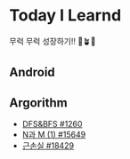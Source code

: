 # Today I Learnd
무럭 무럭 성장하기!!  🌱🪴🌳 

## Android

## Argorithm
+ [DFS&BFS #1260](https://verbose-tablecloth-151.notion.site/DFS-BFS-1260-4217be0b10e04fada7c8ae976b45fac7?pvs=4)
+ [N과 M (1) #15649](https://verbose-tablecloth-151.notion.site/N-M-1-15649-6c4493a2f37547f79d771b3111e55a79?pvs=4)
+ [근손실 #18429](https://verbose-tablecloth-151.notion.site/18429-12fd908dfe1a4a4981325cada241add1?pvs=4)
